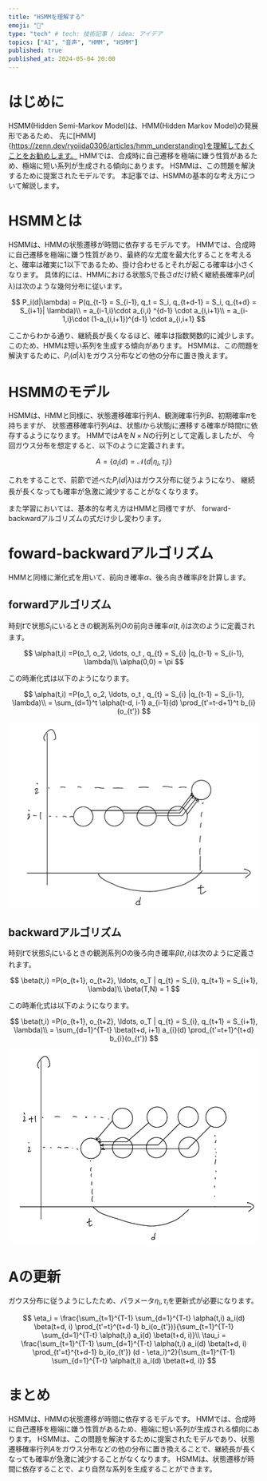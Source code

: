 ```yaml
---
title: "HSMMを理解する"
emoji: "🎤"
type: "tech" # tech: 技術記事 / idea: アイデア
topics: ["AI", "音声", "HMM", "HSMM"]
published: true
published_at: 2024-05-04 20:00
---
```



# はじめに
HSMM(Hidden Semi-Markov Model)は、HMM(Hidden Markov Model)の発展形であるため、
先に[HMM]{https://zenn.dev/ryoiida0306/articles/hmm_understanding}を理解しておくことをお勧めします。
HMMでは、合成時に自己遷移を極端に嫌う性質があるため、極端に短い系列が生成される傾向にあります。
HSMMは、この問題を解決するために提案されたモデルです。
本記事では、HSMMの基本的な考え方について解説します。

# HSMMとは
HSMMは、HMMの状態遷移が時間に依存するモデルです。
HMMでは、合成時に自己遷移を極端に嫌う性質があり、最終的な尤度を最大化することを考えると、確率は確実に1以下であるため、掛け合わせるとそれが起こる確率は小さくなります。
具体的には、HMMにおける状態$S_i$で長さ$d$だけ続く継続長確率$P_i(d|\lambda)$は次のような幾何分布に従います。

$$
P_i(d|\lambda) = P(q_{t-1} = S_{i-1}, q_t = S_i, q_{t+d-1} = S_i, q_{t+d} = S_{i+1}| \lambda)\\
= a_{i-1,i}\cdot a_{i,i} ^{d-1} \cdot a_{i,i+1}\\
= a_{i-1,i}\cdot (1-a_{i,i+1})^{d-1} \cdot a_{i,i+1}
$$

ここからわかる通り、継続長が長くなるほど、確率は指数関数的に減少します。
このため、HMMは短い系列を生成する傾向があります。
HSMMは、この問題を解決するために、$P_i(d|\lambda)$をガウス分布などの他の分布に置き換えます。

# HSMMのモデル

HSMMは、HMMと同様に、状態遷移確率行列$A$、観測確率行列$B$、初期確率$\pi$を持ちますが、
状態遷移確率行列$A$は、状態$i$から状態$j$に遷移する確率が時間$t$に依存するようになります。
HMMでは$A$を$N \times N$の行列として定義しましたが、
今回ガウス分布を想定すると、以下のように定義されます。

$$
A = \{ a_i(d) = \mathcal{N}(d | \eta_i, \tau_i) \}
$$

これをすることで、前節で述べた$P_i(d|\lambda)$はガウス分布に従うようになり、
継続長が長くなっても確率が急激に減少することがなくなります。

また学習においては、基本的な考え方はHMMと同様ですが、
forward-backwardアルゴリズムの式だけ少し変わります。

# foward-backwardアルゴリズム

HMMと同様に漸化式を用いて、前向き確率$\alpha$、後ろ向き確率$\beta$を計算します。

## forwardアルゴリズム

時刻$t$で状態$S_i$にいるときの観測系列$O$の前向き確率$\alpha(t,i)$は次のように定義されます。

$$
\alpha(t,i) =P(o_1, o_2, \ldots, o_t ,  q_{t} = S_{i} |q_{t-1} = S_{i-1}, \lambda)\\
\alpha(0,0) = \pi
$$

この時漸化式は以下のようになります。

$$
\alpha(t,i) =P(o_1, o_2, \ldots, o_t ,  q_{t} = S_{i} |q_{t-1} = S_{i-1}, \lambda)\\
= \sum_{d=1}^t \alpha(t-d, i-1) a_{i-1}(d) \prod_{t'=t-d+1}^t b_{i}(o_{t'})
$$

![forward](/images/articles/hsmm_understanding/forward.png)

## backwardアルゴリズム

時刻$t$で状態$S_i$にいるときの観測系列$O$の後ろ向き確率$\beta(t,i)$は次のように定義されます。

$$
\beta(t,i) =P(o_{t+1}, o_{t+2}, \ldots, o_T  | q_{t} = S_{i}, q_{t+1} = S_{i+1}, \lambda)\\
\beta(T,N) = 1
$$

この時漸化式は以下のようになります。

$$
\beta(t,i) =P(o_{t+1}, o_{t+2}, \ldots, o_T  | q_{t} = S_{i}, q_{t+1} = S_{i+1}, \lambda)\\
= \sum_{d=1}^{T-t} \beta(t+d, i+1) a_{i}(d) \prod_{t'=t+1}^{t+d} b_{i}(o_{t'})
$$

![backward](/images/articles/hsmm_understanding/backward.png)


# Aの更新

ガウス分布に従うようにしたため、パラメータ$\eta_i, \tau_i$を更新式が必要になります。

$$
\eta_i = \frac{\sum_{t=1}^{T-1} \sum_{d=1}^{T-t} \alpha(t,i) a_i(d) \beta(t+d, i) \prod_{t'=t}^{t+d-1} b_i(o_{t'})}{\sum_{t=1}^{T-1} \sum_{d=1}^{T-t} \alpha(t,i) a_i(d) \beta(t+d, i)}\\
\tau_i = \frac{\sum_{t=1}^{T-1} \sum_{d=1}^{T-t} \alpha(t,i) a_i(d) \beta(t+d, i) \prod_{t'=t}^{t+d-1} b_i(o_{t'}) (d - \eta_i)^2}{\sum_{t=1}^{T-1} \sum_{d=1}^{T-t} \alpha(t,i) a_i(d) \beta(t+d, i)}
$$

# まとめ

HSMMは、HMMの状態遷移が時間に依存するモデルです。
HMMでは、合成時に自己遷移を極端に嫌う性質があるため、極端に短い系列が生成される傾向にあります。
HSMMは、この問題を解決するために提案されたモデルであり、状態遷移確率行列$A$をガウス分布などの他の分布に置き換えることで、継続長が長くなっても確率が急激に減少することがなくなります。
HSMMは、状態遷移が時間に依存することで、より自然な系列を生成することができます。




